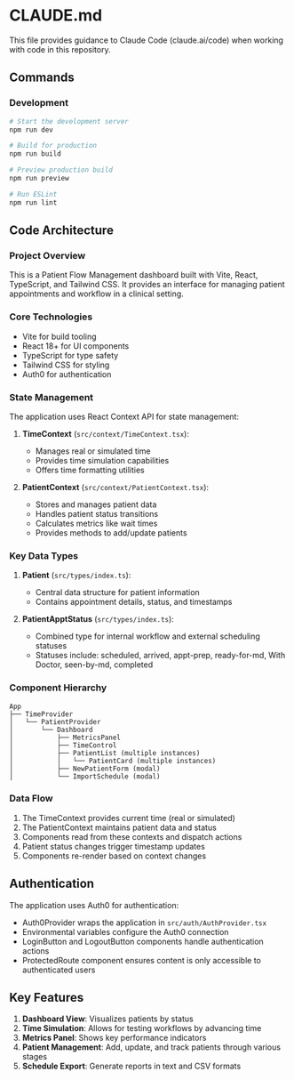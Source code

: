 # CLAUDE.md

This file provides guidance to Claude Code (claude.ai/code) when working
with code in this repository.

## Commands

### Development

```bash
# Start the development server
npm run dev

# Build for production
npm run build

# Preview production build
npm run preview

# Run ESLint
npm run lint
```

## Code Architecture

### Project Overview

This is a Patient Flow Management dashboard built with Vite, React,
TypeScript, and Tailwind CSS. It provides an interface for managing patient
appointments and workflow in a clinical setting.

### Core Technologies

- Vite for build tooling
- React 18+ for UI components
- TypeScript for type safety
- Tailwind CSS for styling
- Auth0 for authentication

### State Management

The application uses React Context API for state management:

1. **TimeContext** (`src/context/TimeContext.tsx`):

   - Manages real or simulated time
   - Provides time simulation capabilities
   - Offers time formatting utilities

2. **PatientContext** (`src/context/PatientContext.tsx`):
   - Stores and manages patient data
   - Handles patient status transitions
   - Calculates metrics like wait times
   - Provides methods to add/update patients

### Key Data Types

1. **Patient** (`src/types/index.ts`):

   - Central data structure for patient information
   - Contains appointment details, status, and timestamps

2. **PatientApptStatus** (`src/types/index.ts`):
   - Combined type for internal workflow and external scheduling statuses
   - Statuses include: scheduled, arrived, appt-prep, ready-for-md,
     With Doctor, seen-by-md, completed

### Component Hierarchy

```text
App
├── TimeProvider
│   └── PatientProvider
│       └── Dashboard
│           ├── MetricsPanel
│           ├── TimeControl
│           ├── PatientList (multiple instances)
│           │   └── PatientCard (multiple instances)
│           ├── NewPatientForm (modal)
│           └── ImportSchedule (modal)
```

### Data Flow

1. The TimeContext provides current time (real or simulated)
2. The PatientContext maintains patient data and status
3. Components read from these contexts and dispatch actions
4. Patient status changes trigger timestamp updates
5. Components re-render based on context changes

## Authentication

The application uses Auth0 for authentication:

- Auth0Provider wraps the application in `src/auth/AuthProvider.tsx`
- Environmental variables configure the Auth0 connection
- LoginButton and LogoutButton components handle authentication actions
- ProtectedRoute component ensures content is only accessible to
  authenticated users

## Key Features

1. **Dashboard View**: Visualizes patients by status
2. **Time Simulation**: Allows for testing workflows by advancing time
3. **Metrics Panel**: Shows key performance indicators
4. **Patient Management**: Add, update, and track patients through various stages
5. **Schedule Export**: Generate reports in text and CSV formats
